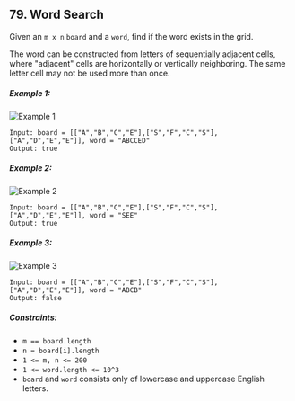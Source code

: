 ## 79. Word Search

Given an ```m x n``` ```board``` and a ```word```, find if the word exists in the grid.

The word can be constructed from letters of sequentially adjacent cells, where "adjacent" cells are horizontally or vertically neighboring. The same letter cell may not be used more than once.

##### Example 1:

![Example 1](https://assets.leetcode.com/uploads/2020/11/04/word2.jpg)

```
Input: board = [["A","B","C","E"],["S","F","C","S"],["A","D","E","E"]], word = "ABCCED"
Output: true
```
##### Example 2:

![Example 2](https://assets.leetcode.com/uploads/2020/11/04/word-1.jpg)

```
Input: board = [["A","B","C","E"],["S","F","C","S"],["A","D","E","E"]], word = "SEE"
Output: true
```
##### Example 3:

![Example 3](https://assets.leetcode.com/uploads/2020/10/15/word3.jpg)

```
Input: board = [["A","B","C","E"],["S","F","C","S"],["A","D","E","E"]], word = "ABCB"
Output: false
```

##### Constraints:

* ```m == board.length```
* ```n = board[i].length```
* ```1 <= m, n <= 200```
* ```1 <= word.length <= 10^3```
* ```board``` and ```word``` consists only of lowercase and uppercase English letters.